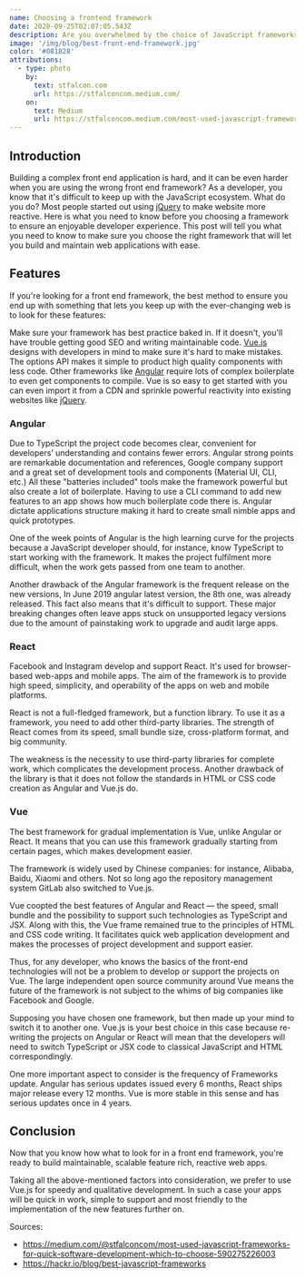 ```yaml
---
name: Choosing a frontend framework
date: 2020-09-25T02:07:05.543Z
description: Are you overwhelmed by the choice of JavaScript frameworks?
image: '/img/blog/best-front-end-framework.jpg'
color: '#081828'
attributions:
  - type: photo
    by:
      text: stfalcon.com
      url: https://stfalconcom.medium.com/
    on:
      text: Medium
      url: https://stfalconcom.medium.com/most-used-javascript-frameworks-for-quick-software-development-which-to-choose-590275226003
---
```

## Introduction

Building a complex front end application is hard, and it can be even harder when you are using the wrong front end framework? As a developer, you know that it's difficult to keep up with the JavaScript ecosystem. What do you do? Most people started out using [jQuery](https://jquery.com/) to make website more reactive. Here is what you need to know before you choosing a framework to ensure an enjoyable developer experience. This post will tell you what you need to know to make sure you choose the right framework that will let you build and maintain web applications with ease.

## Features

If you're looking for a front end framework, the best method to ensure you end up with something that lets you keep up with the ever-changing web is to look for these features:

Make sure your framework has best practice baked in. If it doesn't, you'll have trouble getting good SEO and writing maintainable code. [Vue.js](https://vuejs.org/) designs with developers in mind to make sure it's hard to make mistakes. The options API makes it simple to product high quality components with less code. Other frameworks like [Angular](https://angular.io/) require lots of complex boilerplate to even get components to compile. Vue is so easy to get started with you can even import it from a CDN and sprinkle powerful reactivity into existing websites like [jQuery](https://jquery.com/).

### Angular

Due to TypeScript the project code becomes clear, convenient for developers’ understanding and contains fewer errors. Angular strong points are remarkable documentation and references, Google company support and a great set of development tools and components (Material UI, CLI, etc.) All these "batteries included" tools make the framework powerful but also create a lot of boilerplate. Having to use a CLI command to add new features to an app shows how much boilerplate code there is. Angular dictate applications structure making it hard to create small nimble apps and quick prototypes.

One of the week points of Angular is the high learning curve for the projects because a JavaScript developer should, for instance, know TypeScript to start working with the framework. It makes the project fulfilment more difficult, when the work gets passed from one team to another.

Another drawback of the Angular framework is the frequent release on the new versions, In June 2019 angular latest version, the 8th one, was already released. This fact also means that it's difficult to support. These major breaking changes often leave apps stuck on unsupported legacy versions due to the amount of painstaking work to upgrade and audit large apps.

### React

Facebook and Instagram develop and support React. It's used for browser-based web-apps and mobile apps. The aim of the framework is to provide high speed, simplicity, and operability of the apps on web and mobile platforms.

React is not a full-fledged framework, but a function library. To use it as a framework, you need to add other third-party libraries.
The strength of React comes from its speed, small bundle size, cross-platform format, and big community.

The weakness is the necessity to use third-party libraries for complete work, which complicates the development process. Another drawback of the library is that it does not follow the standards in HTML or CSS code creation as Angular and Vue.js do.

### Vue

The best framework for gradual implementation is Vue, unlike Angular or React. It means that you can use this framework gradually starting from certain pages, which makes development easier.

The framework is widely used by Chinese companies: for instance, Alibaba, Baidu, Xiaomi and others. Not so long ago the repository management system GitLab also switched to Vue.js.

Vue coopted the best features of Angular and React — the speed, small bundle and the possibility to support such technologies as TypeScript and JSX. Along with this, the Vue frame remained true to the principles of HTML and CSS code writing. It facilitates quick web application development and makes the processes of project development and support easier.

Thus, for any developer, who knows the basics of the front-end technologies will not be a problem to develop or support the projects on Vue. The large independent open source community around Vue means the future of the framework is not subject to the whims of big companies like Facebook and Google.

Supposing you have chosen one framework, but then made up your mind to switch it to another one. Vue.js is your best choice in this case because re-writing the projects on Angular or React will mean that the developers will need to switch TypeScript or JSX code to classical JavaScript and HTML correspondingly.

One more important aspect to consider is the frequency of Frameworks update. Angular has serious updates issued every 6 months, React ships major release every 12 months. Vue is more stable in this sense and has serious updates once in 4 years.

## Conclusion

Now that you know how what to look for in a front end framework, you're ready to build maintainable, scalable feature rich, reactive web apps.

Taking all the above-mentioned factors into consideration, we prefer to use Vue.js for speedy and qualitative development. In such a case your apps will be quick in work, simple to support and most friendly to the implementation of the new features further on.

Sources:

- <https://medium.com/@stfalconcom/most-used-javascript-frameworks-for-quick-software-development-which-to-choose-590275226003>
- <https://hackr.io/blog/best-javascript-frameworks>
